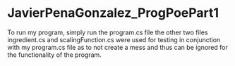# JavierPenaGonzalez_ProgPoePart1
To run my program, simply run the program.cs file
the other two files ingredient.cs and scalingFunction.cs were used for testing in conjunction with my program.cs file as to not create a mess and thus can be ignored for the functionality of the program.

